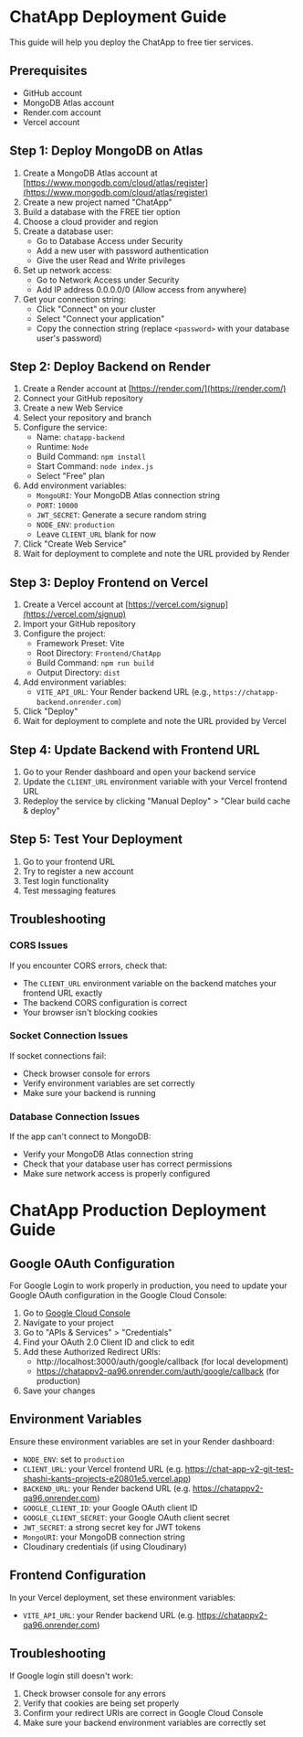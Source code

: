 # ChatApp Deployment Guide

This guide will help you deploy the ChatApp to free tier services.

## Prerequisites

- GitHub account
- MongoDB Atlas account
- Render.com account
- Vercel account

## Step 1: Deploy MongoDB on Atlas

1. Create a MongoDB Atlas account at [https://www.mongodb.com/cloud/atlas/register](https://www.mongodb.com/cloud/atlas/register)
2. Create a new project named "ChatApp"
3. Build a database with the FREE tier option
4. Choose a cloud provider and region
5. Create a database user:
   - Go to Database Access under Security
   - Add a new user with password authentication
   - Give the user Read and Write privileges
6. Set up network access:
   - Go to Network Access under Security
   - Add IP address 0.0.0.0/0 (Allow access from anywhere)
7. Get your connection string:
   - Click "Connect" on your cluster
   - Select "Connect your application"
   - Copy the connection string (replace `<password>` with your database user's password)

## Step 2: Deploy Backend on Render

1. Create a Render account at [https://render.com/](https://render.com/)
2. Connect your GitHub repository
3. Create a new Web Service
4. Select your repository and branch
5. Configure the service:
   - Name: `chatapp-backend`
   - Runtime: `Node`
   - Build Command: `npm install`
   - Start Command: `node index.js`
   - Select "Free" plan
6. Add environment variables:
   - `MongoURI`: Your MongoDB Atlas connection string
   - `PORT`: `10000`
   - `JWT_SECRET`: Generate a secure random string
   - `NODE_ENV`: `production`
   - Leave `CLIENT_URL` blank for now
7. Click "Create Web Service"
8. Wait for deployment to complete and note the URL provided by Render

## Step 3: Deploy Frontend on Vercel

1. Create a Vercel account at [https://vercel.com/signup](https://vercel.com/signup)
2. Import your GitHub repository
3. Configure the project:
   - Framework Preset: Vite
   - Root Directory: `Frontend/ChatApp`
   - Build Command: `npm run build`
   - Output Directory: `dist`
4. Add environment variables:
   - `VITE_API_URL`: Your Render backend URL (e.g., `https://chatapp-backend.onrender.com`)
5. Click "Deploy"
6. Wait for deployment to complete and note the URL provided by Vercel

## Step 4: Update Backend with Frontend URL

1. Go to your Render dashboard and open your backend service
2. Update the `CLIENT_URL` environment variable with your Vercel frontend URL
3. Redeploy the service by clicking "Manual Deploy" > "Clear build cache & deploy"

## Step 5: Test Your Deployment

1. Go to your frontend URL
2. Try to register a new account
3. Test login functionality
4. Test messaging features

## Troubleshooting

### CORS Issues
If you encounter CORS errors, check that:
- The `CLIENT_URL` environment variable on the backend matches your frontend URL exactly
- The backend CORS configuration is correct
- Your browser isn't blocking cookies

### Socket Connection Issues
If socket connections fail:
- Check browser console for errors
- Verify environment variables are set correctly
- Make sure your backend is running

### Database Connection Issues
If the app can't connect to MongoDB:
- Verify your MongoDB Atlas connection string
- Check that your database user has correct permissions
- Make sure network access is properly configured

# ChatApp Production Deployment Guide

## Google OAuth Configuration

For Google Login to work properly in production, you need to update your Google OAuth configuration in the Google Cloud Console:

1. Go to [Google Cloud Console](https://console.cloud.google.com/)
2. Navigate to your project
3. Go to "APIs & Services" > "Credentials"
4. Find your OAuth 2.0 Client ID and click to edit
5. Add these Authorized Redirect URIs:
   - http://localhost:3000/auth/google/callback (for local development)
   - https://chatappv2-qa96.onrender.com/auth/google/callback (for production)
6. Save your changes

## Environment Variables

Ensure these environment variables are set in your Render dashboard:

- `NODE_ENV`: set to `production`
- `CLIENT_URL`: your Vercel frontend URL (e.g. https://chat-app-v2-git-test-shashi-kants-projects-e20801e5.vercel.app)
- `BACKEND_URL`: your Render backend URL (e.g. https://chatappv2-qa96.onrender.com)
- `GOOGLE_CLIENT_ID`: your Google OAuth client ID
- `GOOGLE_CLIENT_SECRET`: your Google OAuth client secret
- `JWT_SECRET`: a strong secret key for JWT tokens
- `MongoURI`: your MongoDB connection string
- Cloudinary credentials (if using Cloudinary)

## Frontend Configuration

In your Vercel deployment, set these environment variables:

- `VITE_API_URL`: your Render backend URL (e.g. https://chatappv2-qa96.onrender.com)

## Troubleshooting

If Google login still doesn't work:
1. Check browser console for any errors
2. Verify that cookies are being set properly
3. Confirm your redirect URIs are correct in Google Cloud Console
4. Make sure your backend environment variables are correctly set 